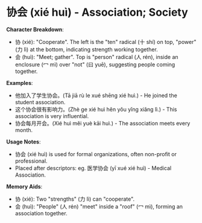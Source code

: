 # **协会 (xié huì) - Association; Society**

**Character Breakdown**:  
- 协 (xié): "Cooperate". The left is the "ten" radical (十 shí) on top, "power" (力 lì) at the bottom, indicating strength working together.  
- 会 (huì): "Meet; gather". Top is "person" radical (人 rén), inside an enclosure (冖 mì) over "not" (曰 yuē), suggesting people coming together.

**Examples**:  
- 他加入了学生协会。(Tā jiā rù le xué shēng xié huì.) - He joined the student association.  
- 这个协会很有影响力。(Zhè ge xié huì hěn yǒu yǐng xiǎng lì.) - This association is very influential.  
- 协会每月开会。(Xié huì měi yuè kāi huì.) - The association meets every month.

**Usage Notes**:  
- 协会 (xié huì) is used for formal organizations, often non-profit or professional.  
- Placed after descriptors: eg. 医学协会 (yī xué xié huì) - Medical Association.

**Memory Aids**:  
- 协 (xié): Two "strengths" (力 lì) can "cooperate".  
- 会 (huì): "People" (人 rén) "meet" inside a "roof" (冖 mì), forming an association together.